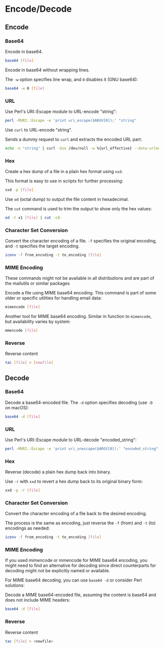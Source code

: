 # Encode/Decode

## Encode

### Base64

Encode in base64.

```bash
base64 [file]
```

Encode in base64 without wrapping lines.

The `-w` option specifies line wrap, and `0` disables it (GNU base64):

```bash
base64 -w 0 [file]
```

### URL

Use Perl's URI::Escape module to URL-encode "string":

```bash
perl -MURI::Escape -e 'print uri_escape($ARGV[0]);' "string"
```

Use `curl` to URL-encode "string".

Sends a dummy request to `curl` and extracts the encoded URL part:

```bash
echo -n "string" | curl -Gso /dev/null -w %{url_effective} --data-urlencode @- "" | cut -c 3-
```

### Hex

Create a hex dump of a file in a plain hex format using `xxd`.

This format is easy to use in scripts for further processing:

```bash
xxd -p [file]
```

Use `od` (octal dump) to output the file content in hexadecimal.

The `cut` command is used to trim the output to show only the hex values:

```bash
od -t x1 [file] | cut -c8- 
```

### Character Set Conversion

Convert the character encoding of a file. `-f` specifies the original encoding, and `-t` specifies the target encoding.

```bash
iconv -f from_encoding -t to_encoding [file]
```

### MIME Encoding

These commands might not be available in all distributions and are part of the mailutils or similar packages

Encode a file using MIME base64 encoding. This command is part of some older or specific utilities for handling email data:

```bash
mimencode [file]
```

Another tool for MIME base64 encoding. Similar in function to `mimencode`, but availability varies by system:

```bash
mmencode [file]
```

### Reverse

Reverse content

```bash
tac [file] > [newfile]
```

## Decode

### Base64

Decode a base64-encoded file. The `-d` option specifies decoding (use `-D` on macOS):

```bash
base64 -d [file]
```

### URL

Use Perl's URI::Escape module to URL-decode "encoded\_string":

```bash
perl -MURI::Escape -e 'print uri_unescape($ARGV[0]);' "encoded_string"
```

### Hex

Reverse (decode) a plain hex dump back into binary.

Use `-r` with `xxd` to revert a hex dump back to its original binary form:

```bash
xxd -p -r [file]
```

### Character Set Conversion

Convert the character encoding of a file back to the desired encoding.

The process is the same as encoding, just reverse the `-f` (from) and `-t` (to) encodings as needed:

```bash
iconv -f from_encoding -t to_encoding [file]
```

### MIME Encoding

If you used mimencode or mmencode for MIME base64 encoding, you might need to find an alternative for decoding since direct counterparts for decoding might not be explicitly named or available.

For MIME base64 decoding, you can use `base64 -d` or consider Perl solutions:

Decode a MIME base64-encoded file, assuming the content is base64 and does not include MIME headers:

```bash
base64 -d [file]
```

### Reverse

Reverse content

```bash
tac [file] > <newfile>
```
